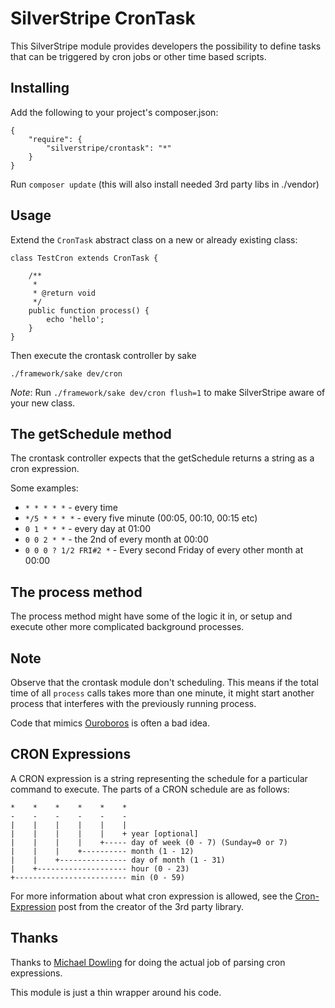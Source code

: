 SilverStripe CronTask
==========================

This SilverStripe module provides developers the possibility to define tasks 
that can be triggered by cron jobs or other time based scripts.

Installing
----------

Add the following to your project's composer.json:

	{
		"require": {
			"silverstripe/crontask": "*"
		}
	}

Run `composer update` (this will also install needed 3rd party libs in ./vendor)

Usage
-----

Extend the `CronTask` abstract class on a new or already existing class:

	class TestCron extends CronTask {

		/**
		 * 
		 * @return void
		 */
		public function process() {
			echo 'hello';
		}
	}


Then execute the crontask controller by sake

	./framework/sake dev/cron

_Note_: Run `./framework/sake dev/cron flush=1` to make SilverStripe aware of 
your new class.


The getSchedule method
----------------------

The crontask controller expects that the getSchedule returns a string as a cron 
expression. 

Some examples:

- `* * * * *` - every time 
- `*/5 * * * *` - every five minute (00:05, 00:10, 00:15 etc)
- `0 1 * * *` - every day at 01:00 
- `0 0 2 * *` - the 2nd of every month at 00:00
- `0 0 0 ? 1/2 FRI#2 *` - Every second Friday of every other month at 00:00

The process method
----------------------

The process method might have some of the logic it in, or setup and execute 
other more complicated background processes.


Note
----

Observe that the crontask module don't scheduling. This means if the total time
of all `process` calls takes more than one minute, it might start another 
process that interferes with the previously running process. 


Code that mimics [Ouroboros](http://en.wikipedia.org/wiki/Ouroboros) is often a 
bad idea.


CRON Expressions
----------------

A CRON expression is a string representing the schedule for a particular command to execute.  The parts of a CRON schedule are as follows:

    *    *    *    *    *    *
    -    -    -    -    -    -
    |    |    |    |    |    |
    |    |    |    |    |    + year [optional]
    |    |    |    |    +----- day of week (0 - 7) (Sunday=0 or 7)
    |    |    |    +---------- month (1 - 12)
    |    |    +--------------- day of month (1 - 31)
    |    +-------------------- hour (0 - 23)
    +------------------------- min (0 - 59)

For more information about what cron expression is allowed, see the 
[Cron-Expression](http://mtdowling.com/blog/2012/06/03/cron-expressions-in-php/) 
post from the creator of the 3rd party library.


Thanks
------

Thanks to [Michael Dowling](http://mtdowling.com/blog/2012/06/03/cron-expressions-in-php/) 
for doing the actual job of parsing cron expressions. 

This module is just a thin wrapper around his code.